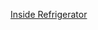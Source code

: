 [Inside Refrigerator](https://blog.arduino.cc/2019/09/25/logging-refrigerator-temperature-with-arduino/)
